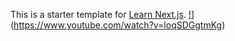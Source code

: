 This is a starter template for [Learn Next.js](https://nextjs.org/learn).
[!](http://i3.ytimg.com/vi/loqSDGgtmKg/maxresdefault.jpg)](https://www.youtube.com/watch?v=loqSDGgtmKg)
